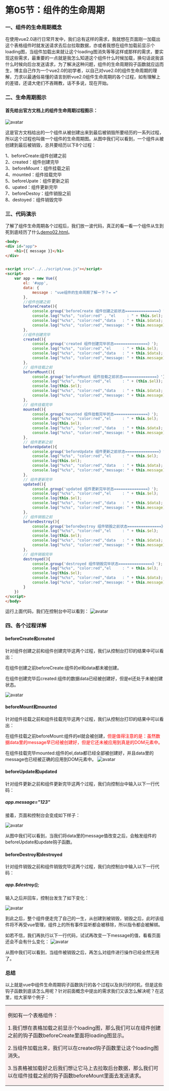 # 第05节：组件的生命周期

### 一、组件的生命周期概念

在使用vue2.0进行日常开发中，我们总有这样的需求，我就想在页面刚一加载出这个表格组件时就发送请求去后台拉取数据，亦或者我想在组件加载前显示个loading图，当组件加载出来就让这个loading图消失等等这样或那样的需求，要实现这些需求，最重要的一点就是我怎么知道这个组件什么时候加载，换句话说我该什么时候向后台发送请求，为了解决这种问题，组件的生命周期钩子函数就应运而生，博主自己作为一个vue2.0的初学者，以自己对vue2.0的组件生命周期的理解，力求以最通俗易懂的语言剖析vue2.0组件生命周期的各个过程，如有理解上的差错，还请大佬们不吝赐教，话不多说，现在开始。

### 二、生命周期图示

#### 首先给出官方文档上的组件生命周期过程图示：

![avatar](../../images/vue官方组件生命周期函数图解.png) 

这是官方文档给出的一个组件从被创建出来到最后被销毁所要经历的一系列过程，所以这个过程也叫做一个组件的生命周期图。从图中我们可以看到，一个组件从被创建到最后被销毁，总共要经历以下8个过程：

1、beforeCreate:组件创建之前  
2、created：组件创建完毕  
3、beforeMount：组件挂载之前  
4、mounted：组件挂载完毕  
5、beforeUpate：组件更新之前  
6、upated：组件更新完毕  
7、beforeDestoy：组件销毁之前  
8、destoyed：组件销毁完毕  

### 三、代码演示

了解了组件生命周期各个过程后，我们放一波代码，真正的看一看一个组件从生到死到底经历了什么[demo02.html](https://github.com/xiaozhoulee/xiaozhou-examples/blob/master/05-Vue%E5%85%A5%E9%97%A8/%E7%AC%AC05%E7%AB%A0%EF%BC%9A%E8%B4%AD%E7%89%A9%E8%BD%A6%E7%BB%84%E4%BB%B6%E5%8C%96/demo02.html)。

``` html
<body>
<div id="app">
    <h1>{{ message }}</h1>
</div>


<script src="../../script/vue.js"></script>
<script>
    var app = new Vue({
        el: '#app',
        data: {
            message : "vue组件的生命周期了解一下？= ="
        },
        //组件创建之前
        beforeCreate(){
            console.group('beforeCreate 组件创建之前状态===============》');
            console.log("%c%s", "color:red" , "el     : " + this.$el);
            console.log("%c%s", "color:red","data   : " + this.$data);
            console.log("%c%s", "color:red","message: " + this.message)
        },
        //组件创建完毕
        created(){
            console.group('created 组件创建完毕状态===============》');
            console.log("%c%s", "color:red","el     : " + this.$el);
            console.log("%c%s", "color:red","data   : " + this.$data);
            console.log("%c%s", "color:red","message: " + this.message);
        },
        // 组件挂载之前
        beforeMount(){
            console.group('beforeMount 组件挂载之前状态===============》');
            console.log("%c%s", "color:red","el     : " + (this.$el));
            console.log(this.$el);
            console.log("%c%s", "color:red","data   : " + this.$data);
            console.log("%c%s", "color:red","message: " + this.message);
        },
        // 组件挂载完毕
        mounted(){
            console.group('mounted 组件挂载完毕状态===============》');
            console.log("%c%s", "color:red","el     : " + this.$el);
            console.log(this.$el);
            console.log("%c%s", "color:red","data   : " + this.$data);
            console.log("%c%s", "color:red","message: " + this.message);
        },
        // 组件更新之前
        beforeUpdate(){
            console.group('beforeUpdate 组件更新之前状态===============》');
            console.log("%c%s", "color:red","el     : " + this.$el);
            console.log(this.$el);
            console.log("%c%s", "color:red","data   : " + this.$data);
            console.log("%c%s", "color:red","message: " + this.message);
        },
        // 组件更新完毕
        updated(){
            console.group('updated 组件更新完毕状态===============》');
            console.log("%c%s", "color:red","el     : " + this.$el);
            console.log(this.$el);
            console.log("%c%s", "color:red","data   : " + this.$data);
            console.log("%c%s", "color:red","message: " + this.message);
        },
        // 组件销毁之前
        beforeDestroy(){
            console.group('beforeDestroy 组件销毁之前状态===============》');
            console.log("%c%s", "color:red","el     : " + this.$el);
            console.log(this.$el);
            console.log("%c%s", "color:red","data   : " + this.$data);
            console.log("%c%s", "color:red","message: " + this.message);
        },
        // 组件销毁完毕
        destroyed(){
            console.group('destroyed 组件销毁完毕状态===============》');
            console.log("%c%s", "color:red","el     : " + this.$el);
            console.log(this.$el);
            console.log("%c%s", "color:red","data   : " + this.$data);
            console.log("%c%s", "color:red","message: " + this.message)
        }
    })
</script>
</body>
```
运行上面代码，我们在控制台中可以看到：
![avatar](../../images/后台图片.png) 

### 四、各个过程详解

#### beforeCreate和created

针对组件创建之前和组件创建完毕这两个过程，我们从控制台打印的结果中可以看出：

在组件创建之前beforeCreate:组件的el和data都未被创建。

在组件创建完毕后created:组件的数据data已经被创建好，但是el还处于未被创建状态。

![avatar](../../images/组件创建状态.png)

#### beforeMount和mounted

针对组件挂载之前和组件挂载完毕这两个过程，我们从控制台打印的结果中可以看出：

在组件挂载之前beforeMount:组件的el就会被创建，<label style="color:red">但是值得注意的是：虽然数据data里的message早已经被创建好，但是它还未被应用到真是的DOM元素中。</label>

在组件挂载完毕mounted:组件的el,data都已经全部被创建好，并且data里的message也已经被正确的应用到DOM元素中。
![avatar](../../images/组件挂载状态.png)

#### beforeUpdate和updated

针对组件更新之前和组件更新完毕这两个过程，我们向控制台中输入以下一行代码：

##### app.message="123"

接着，页面和控制台会变成如下样子：

![avatar](../../images/组件更新状态.png)

从图中我们可以看到，当我们将data里的message值改变之后，会触发组件的beforeUpdate和update钩子函数。

####  beforeDestroy和destroyed

针对组件销毁之前和组件销毁完毕这两个过程，我们向控制台中输入以下一行代码：

##### app.$destroy();

输入之后并回车，控制台发生了如下变化：

![avatar](../../images/组件销毁状态.png)

到此之后，整个组件便走完了自己的一生，从创建到被销毁，销毁之后，此时该组件将不再受vue管理，组件上的所有事件监听都会被移除，所以指令都会被解绑。

如若不信，我们再执行以下一行代码，试试再改变一下message的值，看看页面还会不会有什么变化：
![avatar](../../images/组件被销毁测试.png)

从图中我们可以看到，当组件被销毁之后，再怎么对组件进行操作已经全然无用了。

### 总结
以上就是vue中组件生命周期钩子函数执行的各个过程以及执行的时机，但是这些钩子函数到底该怎么用呢？针对前面概念中提出的需求我们又该怎么解决呢？在这里，给大家举个例子：

<table><tr><td bgcolor=#fceeee>

例如有一个表格组件：

1.我们想在表格加载之前显示个loading图，那么我们可以在组件创建之前的钩子函数beforeCreate里面将loading图显示。

2.当组件加载出来，我们可以在created钩子函数里让这个loading图消失。

3.当表格被加载好之后我们想让它马上去拉取后台数据，那么我们可以在组件挂载之前的钩子函数beforeMount里面去发送请求。
</td></tr></table>